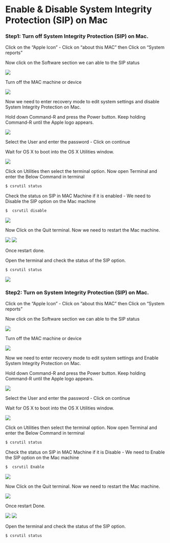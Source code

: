 # Enable & Disable System Integrity Protection (SIP) on Mac

### Step1:  Turn off System Integrity Protection (SIP) on Mac.

Click on the “Apple Icon” - Click on “about this MAC” then Click on “System reports”

Now click on the Software section we can able to the SIP status

<img src="https://i.ibb.co/rwYXYwM/image-0.png">

Turn off the MAC machine or device

<img src="https://i.ibb.co/n6852fH/image-1.png">

Now we need to enter recovery mode to edit system settings and disable System Integrity Protection on Mac. 

Hold down Command-R and press the Power button. Keep holding Command-R until the Apple logo appears.

<img src="https://i.ibb.co/nMtwsCW/image-2.png">

Select the User and enter the password - Click on continue 

 Wait for OS X to boot into the OS X Utilities window.
      
<img src="https://i.ibb.co/7VD3vVb/image-3.png">	  

Click on Utilities then select the terminal option. Now open Terminal and enter the  Below Command in terminal 

```bash
$ csrutil status
```

Check the status on SIP in MAC Machine if it is enabled - We need to Disable the SIP option on the Mac machine

```bash
$  csrutil disable
```       
	   
<img src="https://i.ibb.co/092mzBn/image-4.png">

Now Click on the Quit terminal. Now we need to restart the Mac machine.

<img src="https://i.ibb.co/Jn5qQpY/image-5.png">

<img src="https://prnt.sc/q-lhpNIXVwHw">

Once restart done. 


Open the terminal and check the status of the SIP option.

```bash
$ csrutil status
```

<img src="https://i.ibb.co/wr7qXyP/image-6.png">

### Step2:  Turn on System Integrity Protection (SIP) on Mac.

Click on the “Apple Icon” - Click on “about this MAC” then Click on “System reports”

Now click on the Software section we can able to the SIP status

<img src="https://i.ibb.co/RDDTLc6/image-7.png">

Turn off the MAC machine or device

<img src="https://i.ibb.co/n6852fH/image-1.png">

Now we need to enter recovery mode to edit system settings and Enable System Integrity Protection on Mac. 

Hold down Command-R and press the Power button. Keep holding Command-R until the Apple logo appears.

<img src="https://i.ibb.co/nMtwsCW/image-2.png">

Select the User and enter the password - Click on continue 

Wait for OS X to boot into the OS X Utilities window.
   
<img src="https://i.ibb.co/7VD3vVb/image-3.png">   

Click on Utilities then select the terminal option. Now open Terminal and enter the  Below Command in terminal 

```bash
$ csrutil status
```

Check the status on SIP in MAC Machine if it is Disable - We need to Enable the SIP option on the Mac machine

```bash
$  csrutil Enable
```
   
<img src="https://i.ibb.co/092mzBn/image-4.png">

Now Click on the Quit terminal. Now we need to restart the Mac machine.

<img src="https://i.ibb.co/Jn5qQpY/image-5.png">         

Once restart Done. 

<img src="https://i.ibb.co/rGwrzrf/image-13.png">

<img src="https://ibb.co/9rRpPmv.png">

Open the terminal and check the status of the SIP option.

```bash
$ csrutil status
```
